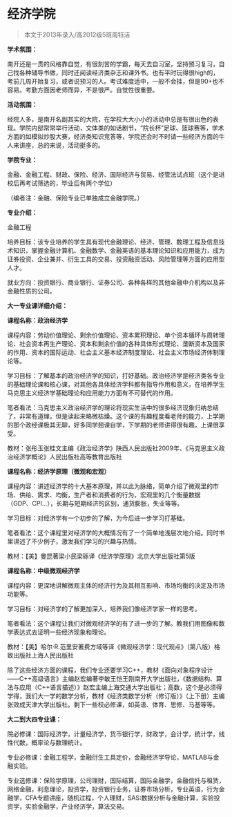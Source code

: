 
# 经济学院  

> 本文于2013年录入/高2012级5班周钰洁  



**学术氛围：**

南开还是一贯的风格靠自觉，有很刻苦的学霸，每天去自习室，坚持预习复习，自己找各种辅导书做，同时还阅读经济类杂志和课外书。也有平时玩得很high的，考前几周开始复习，或者说预习的人。考试难度适中，一般不会挂，但是90+也不容易。考勤方面因老师而异，不是很严。自觉性很重要。



**活动氛围：**

经院人多，是南开名副其实的大院，在学校大大小小的活动中总是有很出色的表现。学院内部常常举行活动，文体类的如话剧节，“院长杯”足球、篮球赛等，学术方面的如模拟炒股大赛，经济类知识竞答等，学院还会时不时请一些经济方面的牛人来讲座，总的来说，活动挺多的。



**学院专业：**

金融、金融工程、财政、保险、经济、国际经济与贸易、经管法试点班（这个是进校后再考试筛选的，毕业后有两个学位）

（编者注：金融、保险专业已单独成立金融学院。）



**专业介绍：**

金融工程

培养目标：该专业培养的学生具有现代金融理论、经济、管理、数理工程及信息技术知识，掌握金融计算机、金融数学、金融英语的基本理论知识和应用能力，成为证券投资、企业兼并、衍生工具的交易、投资融资活动、风险管理等方面的应用型人才。

就业方向：投资银行、商业银行、证券公司、各种各样的其他金融中介机构以及非金融性质的公司。



**大一专业课详细介绍：**

**课程名称：政治经济学**

课程内容：劳动价值理论、剩余价值理论、资本累积理论、单个资本循环与周转理论、社会资本再生产理论、资本和剩余价值的各种具体形式理论、垄断资本及国家的作用、资本的国际运动、社会主义基本经济制度理论、社会主义市场经济体制理论等。

学习目标：了解基本的政治经济学的知识，打好基础。政治经济学是经济类各专业的基础理论课和核心课，对其他各具体经济学科都有指导作用和意义，在培养学生马克思主义经济学基础理论和应用能力方面有不可替代的作用。

笔者看法：马克思主义政治经济学的理论将现实生活中的很多经济现象归纳总结了，非常有道理，但是读起来略微枯燥。这个课的有趣程度看老师的能力，上学期的那个政经课极其无聊，好多同学翘课自学，下学期的老师讲得很有趣，上课很享受。

教材：张彤玉张桂文主编《政治经济学》陕西人民出版社2009年、《马克思主义政治经济学概论》人民出版社高等教育出版社



**课程名称：经济学原理（微观和宏观）**

课程内容：讲述经济学的十大基本原理，并以此为脉络，简单介绍了微观里的市场、供给、需求、均衡，生产者和消费者的行为，宏观里的几个衡量数据（GDP、CPI…），长期与短期经济的区别，通货膨胀，失业等等。

学习目标：对经济学有一个初步的了解，为今后进一步学习打基础。

笔者看法：这个课程里对经济学的大概情况有了一个简单地浅层次地介绍。同时书里讲述了不少例子，激发我们学习的兴趣与热情。

教材：【美】曼昆著梁小民梁砾译《经济学原理》北京大学出版社第5版



**课程名称：中级微观经济学**

课程内容：更深地讲解微观主体的经济行为及其相互影响、市场均衡的决定及市场功能等。

学习目标：对经济学的了解更加深入，培养我们像经济学家一样的思考。

笔者看法：这个课程让我们对微观经济学的有了进一步的了解。教我们用图像和数学表达式去证明一些经济现象和理论。

教材：【美】哈尔·R.范里安著费方域等译《微观经济学：现代观点》（第八版）格致出版社上海人民出版社



除了这些经济方面的课程，我们专业还要学习C++，教材《面向对象程序设计——C++高级语言》主编赵宏编著李敏王恺王刚南开大学出版社，《数据结构、算法与应用（C++语言描述）》赵宏主编上海交通大学出版社；高数，这个是必须得学得，我们大一学的数学分析，教材《经济类数学分析（修订版）》（上下册）主编张效成天津大学出版社。剩下一些校必修课，如英语、体育、思修、马基等等。



**大二到大四专业课：**

院必修课：国际经济学，计量经济学，货币银行学，财政学，会计学，统计学，线性代数，概率论与数理统计。

专业必修课：金融工程学，金融衍生工具定价，金融经济学导论，MATLAB与金融实验。

专业选修课：保险学原理，公司理财，国际结算，国际金融学，金融信托与租赁，网络金融，利息理论，投资学，投资银行业务，证券市场分析，专业英语，行为金融学，CFA专题讲座，随机过程，个人理财，SAS:数据分析与金融计算，实验投资学，实验金融学，产业经济学，算法交易。


